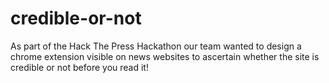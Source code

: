# credible-or-not

As part of the Hack The Press Hackathon our team wanted to design a chrome extension visible on news websites to ascertain whether the site is credible or not before you read it!
